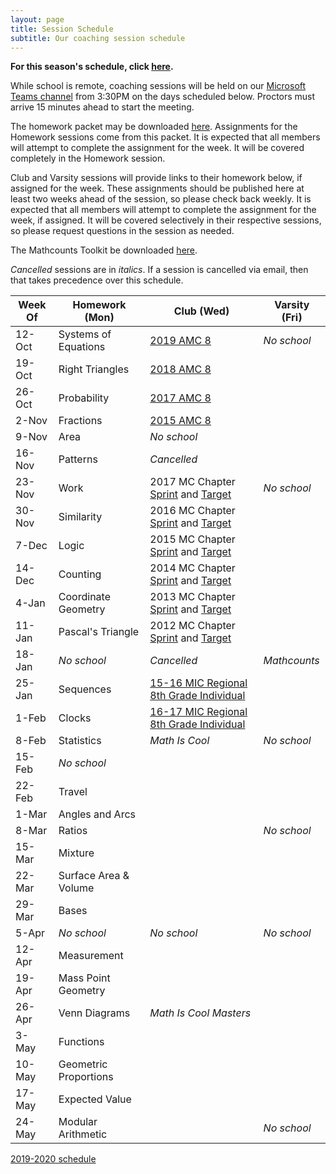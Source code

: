 ```yaml
---
layout: page
title: Session Schedule
subtitle: Our coaching session schedule
---
```


**For this season's schedule, click [here](schedule).**

While school is remote, coaching sessions will be held on our 
[Microsoft Teams channel](https://teams.microsoft.com/l/channel/19%3a732a7f9358af4a37affd3f56a592fbee%40thread.tacv2/General?groupId=1820c33d-ed0b-4685-9f38-c1b24c841dad&tenantId=f2d61132-f6d6-42d2-b97f-caa2960fb0f7)
from 3:30PM on the days scheduled below. Proctors must arrive 15 minutes ahead to start the meeting.

The homework packet may be downloaded [here](/files/Homework%20Packet.pdf). Assignments for the Homework sessions come from this packet.
It is expected that all members will attempt to complete the assignment for the week. It will be covered completely in the Homework session.

Club and Varsity sessions will provide links to their homework below, if assigned for the week.
These assignments should be published here at least two weeks ahead of the session, so please check back weekly.
It is expected that all members will attempt to complete the assignment for the week, if assigned.
It will be covered selectively in their respective sessions, so please request questions in the session as needed.

The Mathcounts Toolkit be downloaded [here](/files/Mathcounts%20Toolkit.pdf).

_Cancelled_ sessions are in _italics_. If a session is cancelled via email, then that takes precedence over this schedule.

| Week Of	| Homework (Mon)		| Club (Wed) | Varsity (Fri) |
| ----------|-------------			| ----| ----|
| 12-Oct	| Systems of Equations	| [2019 AMC 8](https://artofproblemsolving.com/wiki/index.php/2019_AMC_8_Problems) | _No school_ |
| 19-Oct	| Right Triangles		| [2018 AMC 8](https://artofproblemsolving.com/wiki/index.php/2018_AMC_8_Problems) | |
| 26-Oct	| Probability			| [2017 AMC 8](https://artofproblemsolving.com/wiki/index.php/2017_AMC_8_Problems) | |
| 2-Nov		| Fractions				| [2015 AMC 8](https://artofproblemsolving.com/wiki/index.php/2015_AMC_8_Problems) | |
| 9-Nov		| Area					| _No school_ | |
| 16-Nov	| Patterns				| _Cancelled_ | |
| 23-Nov	| Work					| 2017 MC Chapter [Sprint](https://drive.google.com/open?id=0BxY_uj2XLv-iTmtVRFV6LTJEbWs) and [Target](https://drive.google.com/open?id=0BxY_uj2XLv-iYjZIVGprcmdDQ0E) | _No school_ |
| 30-Nov	| Similarity			| 2016 MC Chapter [Sprint](https://drive.google.com/open?id=0BxY_uj2XLv-ic0hBV2VNOGhCa3M) and [Target](https://drive.google.com/open?id=0BxY_uj2XLv-ialoyLTc3NVlYc3M) | |
| 7-Dec		| Logic					| 2015 MC Chapter [Sprint](https://drive.google.com/open?id=0BxY_uj2XLv-id0RIZUJrOWRIOE0) and [Target](https://drive.google.com/open?id=0BxY_uj2XLv-iRU9JRVBRQU1LMVU) | |
| 14-Dec	| Counting				| 2014 MC Chapter [Sprint](https://drive.google.com/open?id=0BxY_uj2XLv-iMEdDNm05TWVMY0k) and [Target](https://drive.google.com/open?id=0BxY_uj2XLv-iRVlPVGtjZlVwS2c) | |
| 4-Jan		| Coordinate Geometry	| 2013 MC Chapter [Sprint](https://drive.google.com/open?id=0BxY_uj2XLv-iS3hJanN0Y0dVVXM) and [Target](https://drive.google.com/open?id=0BxY_uj2XLv-iYTluQ211LUwwV3M) | |
| 11-Jan	| Pascal's Triangle		| 2012 MC Chapter [Sprint](https://drive.google.com/open?id=0BxY_uj2XLv-idkEtUEo0UXhhcjA) and [Target](https://drive.google.com/open?id=0BxY_uj2XLv-idkEtUEo0UXhhcjA) | |
| 18-Jan	| _No school_			| _Cancelled_ | _Mathcounts_ |
| 25-Jan	| Sequences				| [15-16 MIC Regional 8th Grade Individual](https://www.academicsarecool.com/assets/samples/15-16%2078%20Champs.pdf) | |
| 1-Feb		| Clocks				| [16-17 MIC Regional 8th Grade Individual](https://www.academicsarecool.com/assets/samples/16-17Champs8.pdf) | |
| 8-Feb		| Statistics			| _Math Is Cool_ | _No school_ |
| 15-Feb	| _No school_			| | |
| 22-Feb	| Travel				| | |
| 1-Mar		| Angles and Arcs		| | |
| 8-Mar		| Ratios				| | _No school_ |
| 15-Mar	| Mixture				| | |
| 22-Mar	| Surface Area & Volume | | |
| 29-Mar	| Bases					| | |
| 5-Apr		| _No school_			| _No school_ | _No school_ |
| 12-Apr	| Measurement			| | |
| 19-Apr	| Mass Point Geometry	| | |
| 26-Apr	| Venn Diagrams			| _Math Is Cool Masters_ | |
| 3-May		| Functions				| | |
| 10-May	| Geometric Proportions	| | |
| 17-May	| Expected Value		| | |
| 24-May	| Modular Arithmetic	| | _No school_ |

[2019-2020 schedule](schedule-1920.md)
